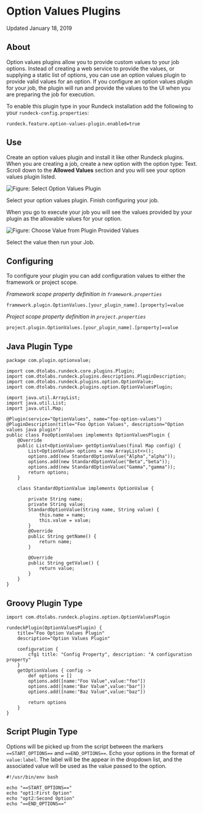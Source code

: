 # Option Values Plugins

Updated January 18, 2019

## About

Option values plugins allow you to provide custom values to your job options.
Instead of creating a web service to provide the values, or supplying a static list
of options, you can use an option values plugin to provide valid values for an option.
If you configure an option values plugin for your job, the plugin will run
and provide the values to the UI when you are preparing the job for execution.

To enable this plugin type in your Rundeck installation add the following to your `rundeck-config.properties`:

    rundeck.feature.option-values-plugin.enabled=true

## Use

Create an option values plugin and install it like other Rundeck plugins.
When you are creating a job, create a new option with the option type: Text.
Scroll down to the **Allowed Values** section and you will see your option values plugin listed.

![Figure: Select Option Values Plugin](~@assets/option-values-create.png)

Select your option values plugin. Finish configuring your job.

When you go to execute your job you will see the values provided by your plugin as
the allowable values for your option.

![Figure: Choose Value from Plugin Provided Values](~@assets/option-values-exec-values.png)

Select the value then run your Job.

## Configuring

To configure your plugin you can add configuration values to either the framework or project scope.

_Framework scope property definition in `framework.properties`_

    framework.plugin.OptionValues.[your_plugin_name].[property]=value

_Project scope property definition in `project.properties`_

    project.plugin.OptionValues.[your_plugin_name].[property]=value

## Java Plugin Type

```{.java}
package com.plugin.optionvalue;

import com.dtolabs.rundeck.core.plugins.Plugin;
import com.dtolabs.rundeck.plugins.descriptions.PluginDescription;
import com.dtolabs.rundeck.plugins.option.OptionValue;
import com.dtolabs.rundeck.plugins.option.OptionValuesPlugin;

import java.util.ArrayList;
import java.util.List;
import java.util.Map;

@Plugin(service="OptionValues", name="foo-option-values")
@PluginDescription(title="Foo Option Values", description="Option values java plugin")
public class FooOptionValues implements OptionValuesPlugin {
    @Override
    public List<OptionValue> getOptionValues(final Map config) {
        List<OptionValue> options = new ArrayList<>();
        options.add(new StandardOptionValue("Alpha","alpha"));
        options.add(new StandardOptionValue("Beta","beta"));
        options.add(new StandardOptionValue("Gamma","gamma"));
        return options;
    }

    class StandardOptionValue implements OptionValue {

        private String name;
        private String value;
        StandardOptionValue(String name, String value) {
            this.name = name;
            this.value = value;
        }
        @Override
        public String getName() {
            return name;
        }

        @Override
        public String getValue() {
            return value;
        }
    }
}
```

## Groovy Plugin Type

```{.groovy}
import com.dtolabs.rundeck.plugins.option.OptionValuesPlugin

rundeckPlugin(OptionValuesPlugin) {
    title="Foo Option Values Plugin"
    description="Option Values Plugin"

    configuration {
        cfg1 title: "Config Property", description: "A configuration property"
    }
    getOptionValues { config ->
        def options = []
        options.add([name:"Foo Value",value:"foo"])
        options.add([name:"Bar Value",value:"bar"])
        options.add([name:"Baz Value",value:"baz"])

        return options
    }
}
```

## Script Plugin Type

Options will be picked up from the script between the markers `==START_OPTIONS==` and `==END_OPTIONS==`.
Echo your options in the format of `value:label`.
The label will be the appear in the dropdown list, and the associated value will be used as the value passed
to the option.

```
#!/usr/bin/env bash

echo "==START_OPTIONS=="
echo "opt1:First Option"
echo "opt2:Second Option"
echo "==END_OPTIONS=="

```
